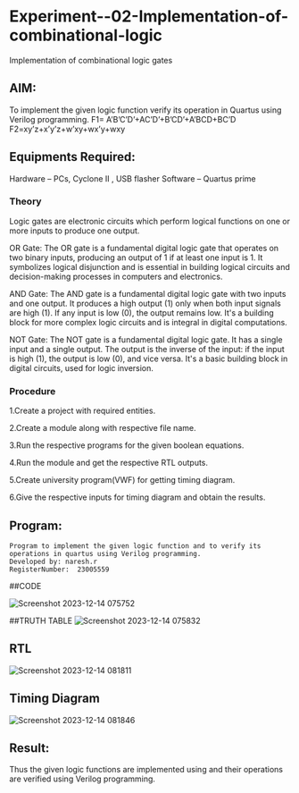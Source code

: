 # Experiment--02-Implementation-of-combinational-logic
Implementation of combinational logic gates
 
## AIM:
To implement the given logic function verify its operation in Quartus using Verilog programming.
 F1= A’B’C’D’+AC’D’+B’CD’+A’BCD+BC’D
F2=xy’z+x’y’z+w’xy+wx’y+wxy
 
 
 
## Equipments Required:

Hardware – PCs, Cyclone II , USB flasher Software – Quartus prime

### Theory
Logic gates are electronic circuits which perform logical functions on one or more inputs to produce one output.

OR Gate: The OR gate is a fundamental digital logic gate that operates on two binary inputs, producing an output of 1 if at least one input is 1. It symbolizes logical disjunction and is essential in building logical circuits and decision-making processes in computers and electronics.

AND Gate: The AND gate is a fundamental digital logic gate with two inputs and one output. It produces a high output (1) only when both input signals are high (1). If any input is low (0), the output remains low. It's a building block for more complex logic circuits and is integral in digital computations.

NOT Gate: The NOT gate is a fundamental digital logic gate. It has a single input and a single output. The output is the inverse of the input: if the input is high (1), the output is low (0), and vice versa. It's a basic building block in digital circuits, used for logic inversion.

### Procedure
1.Create a project with required entities.

2.Create a module along with respective file name.

3.Run the respective programs for the given boolean equations.

4.Run the module and get the respective RTL outputs.

5.Create university program(VWF) for getting timing diagram.

6.Give the respective inputs for timing diagram and obtain the results.

## Program:
```
Program to implement the given logic function and to verify its operations in quartus using Verilog programming.
Developed by: naresh.r
RegisterNumber:  23005559
```

##CODE

![Screenshot 2023-12-14 075752](https://github.com/feryjfgkuyfgewjfgew/Experiment--02-Implementation-of-combinational-logic-/assets/150319377/46b2411a-07a4-40f6-8bed-67cf9438c448)



##TRUTH TABLE
![Screenshot 2023-12-14 075832](https://github.com/feryjfgkuyfgewjfgew/Experiment--02-Implementation-of-combinational-logic-/assets/150319377/2137ad84-3682-480e-8338-674d889e1502)

## RTL

![Screenshot 2023-12-14 081811](https://github.com/feryjfgkuyfgewjfgew/Experiment--02-Implementation-of-combinational-logic-/assets/150319377/3bb4e114-de91-4450-bff5-3502949bd792)

## Timing Diagram

![Screenshot 2023-12-14 081846](https://github.com/feryjfgkuyfgewjfgew/Experiment--02-Implementation-of-combinational-logic-/assets/150319377/5fe024a8-f0ce-4f50-8256-417f7d6db560)

## Result:
Thus the given logic functions are implemented using  and their operations are verified using Verilog programming.
